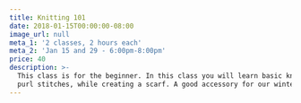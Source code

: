 ```yaml
---
title: Knitting 101
date: 2018-01-15T00:00:00-08:00
image_url: null
meta_1: '2 classes, 2 hours each'
meta_2: 'Jan 15 and 29 - 6:00pm-8:00pm'
price: 40
description: >-
  This class is for the beginner. In this class you will learn basic knit and
  purl stitches, while creating a scarf. A good accessory for our winters!
---
```




